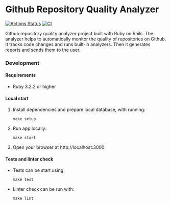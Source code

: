 # Github Repository Quality Analyzer

[![Actions Status](https://github.com/kitXIII/rails-project-66/actions/workflows/hexlet-check.yml/badge.svg)](https://github.com/kitXIII/rails-project-66/actions)
[![CI](https://github.com/kitXIII/rails-project-66/actions/workflows/ci.yml/badge.svg)](https://github.com/kitXIII/rails-project-66/actions/workflows/ci.yml)

Github repository quality analyzer project built with Ruby on Rails.
The analyzer helps to automatically monitor the quality of repositories on Github.
It tracks code changes and runs built-in analyzers. Then it generates reports and sends them to the user.

### Development


#### Requirements

* Ruby 3.2.2 or higher

#### Local start

1) Install dependencies and prepare local database, with running:
    ```shell
    make setup
    ```

2) Run app locally:
    ```shell
    make start
    ```

3) Open your browser at http://localhost:3000


#### Tests and linter check

* Tests can be start using:
    ```shell
    make test
    ```

* Linter check can be run with:
    ```shell
    make lint
    ```

